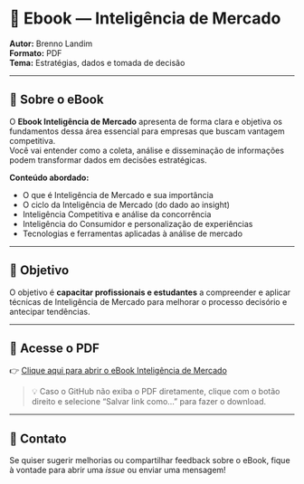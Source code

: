 # 📘 Ebook — Inteligência de Mercado  

**Autor:** Brenno Landim  
**Formato:** PDF  
**Tema:** Estratégias, dados e tomada de decisão  

---

## 🧠 Sobre o eBook  
O **Ebook Inteligência de Mercado** apresenta de forma clara e objetiva os fundamentos dessa área essencial para empresas que buscam vantagem competitiva.  
Você vai entender como a coleta, análise e disseminação de informações podem transformar dados em decisões estratégicas.  

**Conteúdo abordado:**  
- O que é Inteligência de Mercado e sua importância  
- O ciclo da Inteligência de Mercado (do dado ao insight)  
- Inteligência Competitiva e análise da concorrência  
- Inteligência do Consumidor e personalização de experiências  
- Tecnologias e ferramentas aplicadas à análise de mercado  

---

## 🚀 Objetivo  
O objetivo é **capacitar profissionais e estudantes** a compreender e aplicar técnicas de Inteligência de Mercado para melhorar o processo decisório e antecipar tendências.  

---

## 📂 Acesse o PDF  
👉 [Clique aqui para abrir o eBook Inteligência de Mercado](https://drive.google.com/file/d/1ejQQp4FMvK2Y3s0G84ug8sZMRiUB6skO/view)

> 💡 Caso o GitHub não exiba o PDF diretamente, clique com o botão direito e selecione “Salvar link como…” para fazer o download.  

---

## 💬 Contato  
Se quiser sugerir melhorias ou compartilhar feedback sobre o eBook, fique à vontade para abrir uma *issue* ou enviar uma mensagem!  
